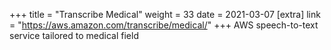 +++
title = "Transcribe Medical"
weight = 33
date = 2021-03-07
[extra]
link = "https://aws.amazon.com/transcribe/medical/"
+++
AWS speech-to-text service tailored to medical field

